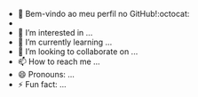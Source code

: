 - 👋 Bem-vindo ao meu perfil no GitHub!:octocat:
- 
- 👀 I’m interested in ...
- 🌱 I’m currently learning ...
- 💞️ I’m looking to collaborate on ...
- 📫 How to reach me ...
- 😄 Pronouns: ...
- ⚡ Fun fact: ...

<!---
alanamyprojet/alanamyprojet is a ✨ special ✨ repository because its `README.md` (this file) appears on your GitHub profile.
You can click the Preview link to take a look at your changes.
--->

